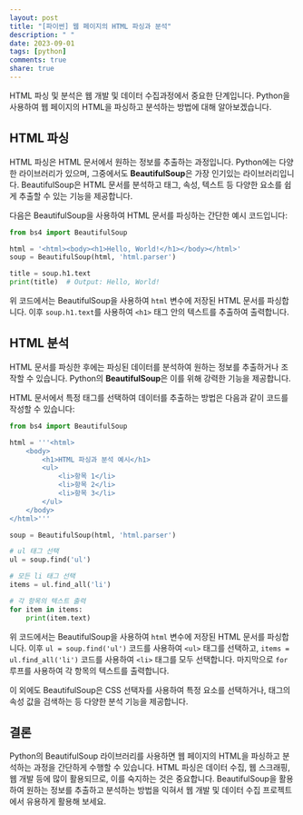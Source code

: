 ```yaml
---
layout: post
title: "[파이썬] 웹 페이지의 HTML 파싱과 분석"
description: " "
date: 2023-09-01
tags: [python]
comments: true
share: true
---
```


HTML 파싱 및 분석은 웹 개발 및 데이터 수집과정에서 중요한 단계입니다. Python을 사용하여 웹 페이지의 HTML을 파싱하고 분석하는 방법에 대해 알아보겠습니다.

## HTML 파싱

HTML 파싱은 HTML 문서에서 원하는 정보를 추출하는 과정입니다. Python에는 다양한 라이브러리가 있으며, 그중에서도 **BeautifulSoup**은 가장 인기있는 라이브러리입니다. BeautifulSoup은 HTML 문서를 분석하고 태그, 속성, 텍스트 등 다양한 요소를 쉽게 추출할 수 있는 기능을 제공합니다.

다음은 BeautifulSoup을 사용하여 HTML 문서를 파싱하는 간단한 예시 코드입니다:

```python
from bs4 import BeautifulSoup

html = '<html><body><h1>Hello, World!</h1></body></html>'
soup = BeautifulSoup(html, 'html.parser')

title = soup.h1.text
print(title)  # Output: Hello, World!
```

위 코드에서는 BeautifulSoup을 사용하여 `html` 변수에 저장된 HTML 문서를 파싱합니다. 이후 `soup.h1.text`를 사용하여 `<h1>` 태그 안의 텍스트를 추출하여 출력합니다.

## HTML 분석

HTML 문서를 파싱한 후에는 파싱된 데이터를 분석하여 원하는 정보를 추출하거나 조작할 수 있습니다. Python의 **BeautifulSoup**은 이를 위해 강력한 기능을 제공합니다.

HTML 문서에서 특정 태그를 선택하여 데이터를 추출하는 방법은 다음과 같이 코드를 작성할 수 있습니다:

```python
from bs4 import BeautifulSoup

html = '''<html>
    <body>
        <h1>HTML 파싱과 분석 예시</h1>
        <ul>
            <li>항목 1</li>
            <li>항목 2</li>
            <li>항목 3</li>
        </ul>
    </body>
</html>'''

soup = BeautifulSoup(html, 'html.parser')

# ul 태그 선택
ul = soup.find('ul')

# 모든 li 태그 선택
items = ul.find_all('li')

# 각 항목의 텍스트 출력
for item in items:
    print(item.text)
```

위 코드에서는 BeautifulSoup을 사용하여 `html` 변수에 저장된 HTML 문서를 파싱합니다. 이후 `ul = soup.find('ul')` 코드를 사용하여 `<ul>` 태그를 선택하고, `items = ul.find_all('li')` 코드를 사용하여 `<li>` 태그를 모두 선택합니다. 마지막으로 `for` 루프를 사용하여 각 항목의 텍스트를 출력합니다.

이 외에도 BeautifulSoup은 CSS 선택자를 사용하여 특정 요소를 선택하거나, 태그의 속성 값을 검색하는 등 다양한 분석 기능을 제공합니다.

## 결론

Python의 BeautifulSoup 라이브러리를 사용하면 웹 페이지의 HTML을 파싱하고 분석하는 과정을 간단하게 수행할 수 있습니다. HTML 파싱은 데이터 수집, 웹 스크래핑, 웹 개발 등에 많이 활용되므로, 이를 숙지하는 것은 중요합니다. BeautifulSoup을 활용하여 원하는 정보를 추출하고 분석하는 방법을 익혀서 웹 개발 및 데이터 수집 프로젝트에서 유용하게 활용해 보세요.